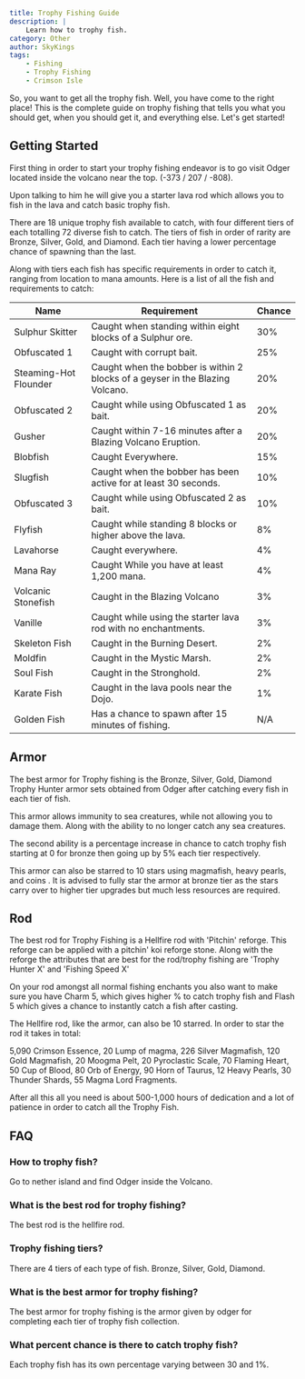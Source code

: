 ```yaml {metadata}
title: Trophy Fishing Guide
description: |
    Learn how to trophy fish.
category: Other
author: SkyKings
tags:
    - Fishing
    - Trophy Fishing
    - Crimson Isle
```

So, you want to get all the trophy fish. Well, you have come to the right place! This is the complete guide on trophy
fishing that tells you what you should get, when you should get it, and everything else. Let's get started!

## Getting Started

First thing in order to start your trophy fishing endeavor is to go visit Odger located inside the volcano near the
top. (-373 / 207 / -808).

Upon talking to him he will give you a starter lava rod which allows you to fish in the lava and catch basic trophy
fish.

There are 18 unique trophy fish available to catch, with four different tiers of each totalling 72 diverse fish to
catch. The tiers of fish in order of rarity are Bronze, Silver, Gold, and Diamond. Each tier having a lower percentage
chance of spawning than the last.

Along with tiers each fish has specific requirements in order to catch it, ranging from location to mana amounts. Here
is a list of all the fish and requirements to catch:

| Name                   | Requirement                                                                    | Chance |
|------------------------|--------------------------------------------------------------------------------|--------|
| Sulphur Skitter        | Caught when standing within eight blocks of a Sulphur ore\.                    | 30%    |
| Obfuscated 1           | Caught with corrupt bait\.                                                     | 25%    |
| Steaming\-Hot Flounder | Caught when the bobber is within 2 blocks of a geyser in the Blazing Volcano\. | 20%    |
| Obfuscated 2           | Caught while using Obfuscated 1 as bait\.                                      | 20%    |
| Gusher                 | Caught within 7\-16 minutes after a Blazing Volcano Eruption\.                 | 20%    |
| Blobfish               | Caught Everywhere\.                                                            | 15%    |
| Slugfish               | Caught when the bobber has been active for at least 30 seconds\.               | 10%    |
| Obfuscated 3           | Caught while using Obfuscated 2 as bait\.                                      | 10%    |
| Flyfish                | Caught while standing 8 blocks or higher above the lava\.                      | 8%     |
| Lavahorse              | Caught everywhere\.                                                             | 4%     |
| Mana Ray               | Caught While you have at least 1,200 mana\.                                    | 4%     |
| Volcanic Stonefish     | Caught in the Blazing Volcano                                                  | 3%     |
| Vanille                | Caught while using the starter lava rod with no enchantments\.                 | 3%     |
| Skeleton Fish          | Caught in the Burning Desert\.                                                 | 2%     |
| Moldfin                | Caught in the Mystic Marsh\.                                                   | 2%     |
| Soul Fish              | Caught in the Stronghold\.                                                     | 2%     |
| Karate Fish            | Caught in the lava pools near the Dojo\.                                       | 1%     |
| Golden Fish            | Has a chance to spawn after 15 minutes of fishing\.                            | N/A    |

## Armor

The best armor for Trophy fishing is the Bronze, Silver, Gold, Diamond Trophy Hunter armor sets obtained from Odger
after catching every fish in each tier of fish.

This armor allows immunity to sea creatures, while not allowing you to damage them. Along with the ability to no longer
catch any sea creatures.

The second ability is a percentage increase in chance to catch trophy fish starting at 0 for bronze then going up by 5%
each tier respectively.

This armor can also be starred to 10 stars using magmafish, heavy pearls, and coins . It is advised to fully star the
armor at bronze tier as the stars carry over to higher tier upgrades but much less resources are required.

## Rod

The best rod for Trophy Fishing is a Hellfire rod with 'Pitchin' reforge. This reforge can be applied with a pitchin'
koi reforge stone. Along with the reforge the attributes that are best for the rod/trophy fishing are 'Trophy Hunter X'
and 'Fishing Speed X'

On your rod amongst all normal fishing enchants you also want to make sure you have Charm 5, which gives higher % to
catch trophy fish and Flash 5 which gives a chance to instantly catch a fish after casting.

The Hellfire rod, like the armor, can also be 10 starred. In order to star the rod it takes in total:

5,090 Crimson Essence, 20 Lump of magma, 226 Silver Magmafish, 120 Gold Magmafish, 20 Moogma Pelt, 20 Pyroclastic Scale,
70 Flaming Heart, 50 Cup of Blood, 80 Orb of Energy, 90 Horn of Taurus, 12 Heavy Pearls, 30 Thunder Shards, 55 Magma
Lord Fragments.

After all this all you need is about 500-1,000 hours of dedication and a lot of patience in order to catch all the
Trophy Fish.

## FAQ

### How to trophy fish?  
Go to nether island and find Odger inside the Volcano.

### What is the best rod for trophy fishing?  
The best rod is the hellfire rod.

### Trophy fishing tiers?  
There are 4 tiers of each type of fish. Bronze, Silver, Gold, Diamond.

### What is the best armor for trophy fishing?  
The best armor for trophy fishing is the armor given by odger for completing each tier of trophy fish collection.

### What percent chance is there to catch trophy fish?  
Each trophy fish has its own percentage varying between 30 and 1%.
